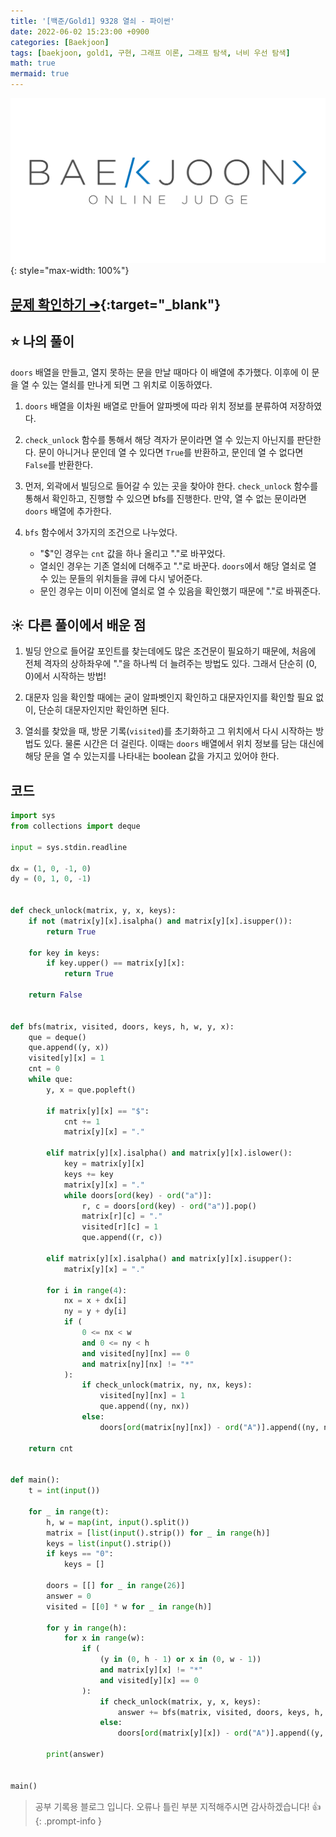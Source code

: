 ```yaml
---
title: '[백준/Gold1] 9328 열쇠 - 파이썬'
date: 2022-06-02 15:23:00 +0900
categories: [Baekjoon]
tags: [baekjoon, gold1, 구현, 그래프 이론, 그래프 탐색, 너비 우선 탐색]
math: true
mermaid: true
---
```


![](/assets/images/banners/baekjoon_banner.png){: style="max-width: 100%"}

## [문제 확인하기 ➔](https://www.acmicpc.net/problem/9328){:target="_blank"}

## ⭐️ 나의 풀이

`doors` 배열을 만들고, 열지 못하는 문을 만날 때마다 이 배열에 추가했다. 이후에 이 문을 열 수 있는 열쇠를 만나게 되면 그 위치로 이동하였다.

1. `doors` 배열을 이차원 배열로 만들어 알파벳에 따라 위치 정보를 분류하여 저장하였다.

2. `check_unlock` 함수를 통해서 해당 격자가 문이라면 열 수 있는지 아닌지를 판단한다. 문이 아니거나 문인데 열 수 있다면 `True`를 반환하고, 문인데 열 수 없다면 `False`를 반환한다.

3. 먼저, 외곽에서 빌딩으로 들어갈 수 있는 곳을 찾아야 한다. `check_unlock` 함수를 통해서 확인하고, 진행할 수 있으면 bfs를 진행한다. 만약, 열 수 없는 문이라면 `doors` 배열에 추가한다.

4. `bfs` 함수에서 3가지의 조건으로 나누었다.
   - "$"인 경우는 `cnt` 값을 하나 올리고 "."로 바꾸었다.
   - 열쇠인 경우는 기존 열쇠에 더해주고 "."로 바꾼다. `doors`에서 해당 열쇠로 열 수 있는 문들의 위치들을 큐에 다시 넣어준다.
   - 문인 경우는 이미 이전에 열쇠로 열 수 있음을 확인했기 때문에 "."로 바꿔준다.

## ☀️ 다른 풀이에서 배운 점

1. 빌딩 안으로 들어갈 포인트를 찾는데에도 많은 조건문이 필요하기 때문에, 처음에 전체 격자의 상하좌우에 "."을 하나씩 더 늘려주는 방법도 있다. 그래서 단순히 (0, 0)에서 시작하는 방법!

2. 대문자 임을 확인할 때에는 굳이 알파벳인지 확인하고 대문자인지를 확인할 필요 없이, 단순히 대문자인지만 확인하면 된다.

3. 열쇠를 찾았을 때, 방문 기록(`visited`)를 초기화하고 그 위치에서 다시 시작하는 방법도 있다. 물론 시간은 더 걸린다. 이때는 `doors` 배열에서 위치 정보를 담는 대신에 해당 문을 열 수 있는지를 나타내는 boolean 값을 가지고 있어야 한다.

## 코드

```python
import sys
from collections import deque

input = sys.stdin.readline

dx = (1, 0, -1, 0)
dy = (0, 1, 0, -1)


def check_unlock(matrix, y, x, keys):
    if not (matrix[y][x].isalpha() and matrix[y][x].isupper()):
        return True

    for key in keys:
        if key.upper() == matrix[y][x]:
            return True

    return False


def bfs(matrix, visited, doors, keys, h, w, y, x):
    que = deque()
    que.append((y, x))
    visited[y][x] = 1
    cnt = 0
    while que:
        y, x = que.popleft()

        if matrix[y][x] == "$":
            cnt += 1
            matrix[y][x] = "."

        elif matrix[y][x].isalpha() and matrix[y][x].islower():
            key = matrix[y][x]
            keys += key
            matrix[y][x] = "."
            while doors[ord(key) - ord("a")]:
                r, c = doors[ord(key) - ord("a")].pop()
                matrix[r][c] = "."
                visited[r][c] = 1
                que.append((r, c))

        elif matrix[y][x].isalpha() and matrix[y][x].isupper():
            matrix[y][x] = "."

        for i in range(4):
            nx = x + dx[i]
            ny = y + dy[i]
            if (
                0 <= nx < w
                and 0 <= ny < h
                and visited[ny][nx] == 0
                and matrix[ny][nx] != "*"
            ):
                if check_unlock(matrix, ny, nx, keys):
                    visited[ny][nx] = 1
                    que.append((ny, nx))
                else:
                    doors[ord(matrix[ny][nx]) - ord("A")].append((ny, nx))

    return cnt


def main():
    t = int(input())

    for _ in range(t):
        h, w = map(int, input().split())
        matrix = [list(input().strip()) for _ in range(h)]
        keys = list(input().strip())
        if keys == "0":
            keys = []

        doors = [[] for _ in range(26)]
        answer = 0
        visited = [[0] * w for _ in range(h)]

        for y in range(h):
            for x in range(w):
                if (
                    (y in (0, h - 1) or x in (0, w - 1))
                    and matrix[y][x] != "*"
                    and visited[y][x] == 0
                ):
                    if check_unlock(matrix, y, x, keys):
                        answer += bfs(matrix, visited, doors, keys, h, w, y, x)
                    else:
                        doors[ord(matrix[y][x]) - ord("A")].append((y, x))

        print(answer)


main()
```

> 공부 기록용 블로그 입니다. 오류나 틀린 부분 지적해주시면 감사하겠습니다! 👍
{: .prompt-info }